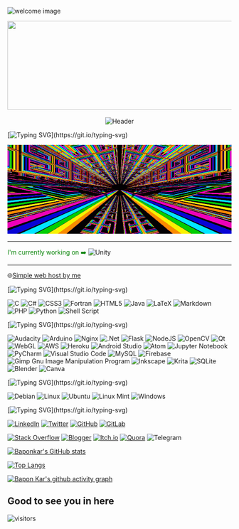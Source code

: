 
![welcome image](https://github.com/baponkar/baponkar/blob/main/welcome.gif)

<p align="center">
  <img width="800" height="200" src="https://github.com/baponkar/baponkar/blob/main/baponkar.gif">
</p>



<p align="center">
    <img width="800" height="200" src="https://github.com/baponkar/baponkar/blob/main/header.gif" alt="Header">
</p>

<p align="center">
  
[![Typing SVG](https://readme-typing-svg.demolab.com/?lines=Hello+there!+👋;I+am+Bapon+Kar+from+🇮🇳.;I+am+a+hobbyist+coder.;I+just+love+to+write+code.;I+love+opensource+contents.;I+am+mainly+working+on+linux+system.;I+am+flexible+in+C+,+CSharp+,;Python+,+Bash+Shell+Script+,+JAVA+,;JAVASCRIPT+HTML+CSS+Languages;For+server+implimation;I+will+prefer+AWS+,NGINX+,+DOCKER...;For+mobile+device+I+have+knowledge+in;ANDROID+STUDIO;For+Windows+Desktop+App+.NET+Framework;For+Game+development+UNITY.)](https://git.io/typing-svg)
  
</p>

<p align="center">
    <img width="800" height="200" src="https://github.com/baponkar/baponkar/blob/main/im2.gif" alt="im2">
</p>


---
<span style="color:green">I'm currently working on ➡️ </span>
![Unity](https://img.shields.io/badge/unity-%23000000.svg?style=for-the-badge&logo=unity&logoColor=white)

---
🌐[Simple web host by me](http://gamingjam.tk/)


<!--Languages-->
[![Typing SVG](https://readme-typing-svg.demolab.com/?lines=📙Languages...;)](https://git.io/typing-svg)

![C](https://img.shields.io/badge/c-%2300599C.svg?style=for-the-badge&logo=c&logoColor=white)
![C#](https://img.shields.io/badge/c%23-%23239120.svg?style=for-the-badge&logo=c-sharp&logoColor=white)
![CSS3](https://img.shields.io/badge/css3-%231572B6.svg?style=for-the-badge&logo=css3&logoColor=white)
![Fortran](https://img.shields.io/badge/Fortran-%23734F96.svg?style=for-the-badge&logo=fortran&logoColor=white)
![HTML5](https://img.shields.io/badge/html5-%23E34F26.svg?style=for-the-badge&logo=html5&logoColor=white)
![Java](https://img.shields.io/badge/java-%23ED8B00.svg?style=for-the-badge&logo=java&logoColor=white)
![LaTeX](https://img.shields.io/badge/latex-%23008080.svg?style=for-the-badge&logo=latex&logoColor=white)
![Markdown](https://img.shields.io/badge/markdown-%23000000.svg?style=for-the-badge&logo=markdown&logoColor=white)
![PHP](https://img.shields.io/badge/php-%23777BB4.svg?style=for-the-badge&logo=php&logoColor=white)
![Python](https://img.shields.io/badge/python-3670A0?style=for-the-badge&logo=python&logoColor=ffdd54)
![Shell Script](https://img.shields.io/badge/shell_script-%23121011.svg?style=for-the-badge&logo=gnu-bash&logoColor=white)


<!--Previous Working Experiences-->
[![Typing SVG](https://readme-typing-svg.demolab.com/?lines=👩‍🔧Previous+Working+experiences...;)](https://git.io/typing-svg)

![Audacity](https://img.shields.io/badge/Audacity-0000CC?style=for-the-badge&logo=audacity&logoColor=white)
![Arduino](https://img.shields.io/badge/-Arduino-00979D?style=for-the-badge&logo=Arduino&logoColor=white)
![Nginx](https://img.shields.io/badge/nginx-%23009639.svg?style=for-the-badge&logo=nginx&logoColor=white)
![.Net](https://img.shields.io/badge/.NET-5C2D91?style=for-the-badge&logo=.net&logoColor=white)
![Flask](https://img.shields.io/badge/flask-%23000.svg?style=for-the-badge&logo=flask&logoColor=white)
![NodeJS](https://img.shields.io/badge/node.js-6DA55F?style=for-the-badge&logo=node.js&logoColor=white)
![OpenCV](https://img.shields.io/badge/opencv-%23white.svg?style=for-the-badge&logo=opencv&logoColor=white)
![Qt](https://img.shields.io/badge/Qt-%23217346.svg?style=for-the-badge&logo=Qt&logoColor=white)
![WebGL](https://img.shields.io/badge/WebGL-990000?logo=webgl&logoColor=white&style=for-the-badge)
![AWS](https://img.shields.io/badge/AWS-%23FF9900.svg?style=for-the-badge&logo=amazon-aws&logoColor=white)
![Heroku](https://img.shields.io/badge/heroku-%23430098.svg?style=for-the-badge&logo=heroku&logoColor=white)
![Android Studio](https://img.shields.io/badge/Android%20Studio-3DDC84.svg?style=for-the-badge&logo=android-studio&logoColor=white)
![Atom](https://img.shields.io/badge/Atom-%2366595C.svg?style=for-the-badge&logo=atom&logoColor=white)
![Jupyter Notebook](https://img.shields.io/badge/jupyter-%23FA0F00.svg?style=for-the-badge&logo=jupyter&logoColor=white)
![PyCharm](https://img.shields.io/badge/pycharm-143?style=for-the-badge&logo=pycharm&logoColor=black&color=black&labelColor=green)
![Visual Studio Code](https://img.shields.io/badge/Visual%20Studio%20Code-0078d7.svg?style=for-the-badge&logo=visual-studio-code&logoColor=white)
![MySQL](https://img.shields.io/badge/mysql-%2300f.svg?style=for-the-badge&logo=mysql&logoColor=white)
![Firebase](https://img.shields.io/badge/Firebase-039BE5?style=for-the-badge&logo=Firebase&logoColor=white)
![Gimp Gnu Image Manipulation Program](https://img.shields.io/badge/Gimp-657D8B?style=for-the-badge&logo=gimp&logoColor=FFFFFF)
![Inkscape](https://img.shields.io/badge/Inkscape-e0e0e0?style=for-the-badge&logo=inkscape&logoColor=080A13)
![Krita](https://img.shields.io/badge/Krita-203759?style=for-the-badge&logo=krita&logoColor=EEF37B)
![SQLite](https://img.shields.io/badge/sqlite-%2307405e.svg?style=for-the-badge&logo=sqlite&logoColor=white)
![Blender](https://img.shields.io/badge/blender-%23F5792A.svg?style=for-the-badge&logo=blender&logoColor=white)
![Canva](https://img.shields.io/badge/Canva-%2300C4CC.svg?style=for-the-badge&logo=Canva&logoColor=white)

<!--Platforms-->
[![Typing SVG](https://readme-typing-svg.demolab.com/?lines=💻Operating+Systems...;)](https://git.io/typing-svg)

![Debian](https://img.shields.io/badge/Debian-D70A53?style=for-the-badge&logo=debian&logoColor=white)
![Linux](https://img.shields.io/badge/Linux-FCC624?style=for-the-badge&logo=linux&logoColor=black)
![Ubuntu](https://img.shields.io/badge/Ubuntu-E95420?style=for-the-badge&logo=ubuntu&logoColor=white)
![Linux Mint](https://img.shields.io/badge/Linux%20Mint-87CF3E?style=for-the-badge&logo=Linux%20Mint&logoColor=white)
![Windows](https://img.shields.io/badge/Windows-0078D6?style=for-the-badge&logo=windows&logoColor=white)



<!--Contacts-->
[![Typing SVG](https://readme-typing-svg.demolab.com/?lines=📱Contacts...;)](https://git.io/typing-svg)

[![LinkedIn](https://img.shields.io/badge/linkedin-%230077B5.svg?style=for-the-badge&logo=linkedin&logoColor=white)](https://in.linkedin.com/in/bapon-kar-815098200)
[![Twitter](https://img.shields.io/badge/Twitter-%231DA1F2.svg?style=for-the-badge&logo=Twitter&logoColor=white)](https://twitter.com/kar_bapon?t=PiaWOuxSinQnhstAmYQRaA&s=08)
[![GitHub](https://img.shields.io/badge/github-%23121011.svg?style=for-the-badge&logo=github&logoColor=white)](https://github.com/baponkar)
[![GitLab](https://img.shields.io/badge/gitlab-%23181717.svg?style=for-the-badge&logo=gitlab&logoColor=white)](https://gitlab.com/baponkar)
<!--![Stack Exchange](https://img.shields.io/badge/StackExchange-%23ffffff.svg?style=for-the-badge&logo=StackExchange&logoColor=white)-->
[![Stack Overflow](https://img.shields.io/badge/-Stackoverflow-FE7A16?style=for-the-badge&logo=stack-overflow&logoColor=white)](https://stackoverflow.com/users/7037351/baponkar)
[![Blogger](https://img.shields.io/badge/Blogger-FF5722?style=for-the-badge&logo=blogger&logoColor=white)](https://baponkar.blogspot.com)
[![Itch.io](https://img.shields.io/badge/Itch-%23FF0B34.svg?style=for-the-badge&logo=Itch.io&logoColor=white)](https://baponkar.itch.io)
[![Quora](https://img.shields.io/badge/Quora-%23B92B27.svg?style=for-the-badge&logo=Quora&logoColor=white)](https://www.quora.com/profile/Bapon-Kar-1)
![Telegram](https://img.shields.io/badge/Telegram-2CA5E0?style=for-the-badge&logo=telegram&logoColor=white)

[![Baponkar's GitHub stats](https://github-readme-stats.vercel.app/api?username=baponkar)](https://github.com/anuraghazra/github-readme-stats)

<!--START_SECTION:waka-->

<!--END_SECTION:waka-->

<!---
baponkar/baponkar is a ✨ special ✨ repository because its `README.md` (this file) appears on your GitHub profile.
You can click the Preview link to take a look at your changes.
--->

[![Top Langs](https://github-readme-stats.vercel.app/api/top-langs/?username=baponkar&layout=compact)](https://github.com/anuraghazra/github-readme-stats)

[![Bapon Kar's github activity graph](https://github-readme-activity-graph.cyclic.app/graph?username=baponkar&theme=react-dark)](https://github.com/ashutosh00710/github-readme-activity-graph)



## **Good to see you in here** 
![visitors](https://visitor-badge.glitch.me/badge?page_id=${baponkar})

